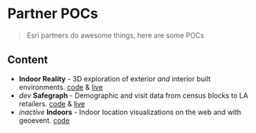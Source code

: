 # Partner POCs

> Esri partners do awesome things, here are some POCs

## Content

* **Indoor Reality** - 3D exploration of exterior *and* interior built environments. [code](/indoor-reality) & [live](https://mpayson.github.io/partner-pocs/indoor-reality/index.html)
* *dev* **Safegraph** - Demographic and visit data from census blocks to LA retailers. [code](/safegraph) & [live](https://mpayson.github.io/partner-pocs/safegraph/index.html)
* *inactive* **Indoors** - Indoor location visualizations on the web and with geoevent. [code](/indoors)